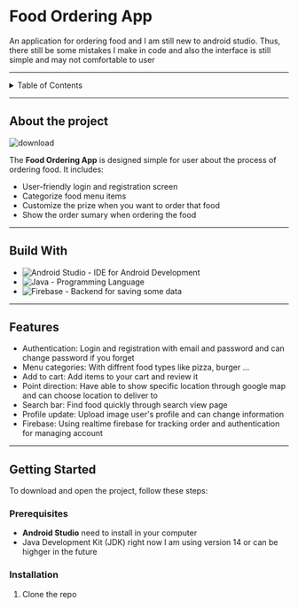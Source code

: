 # Food Ordering App
An application for ordering food and I am still new to android studio. Thus, there still be some mistakes I make in code and also the interface is still simple and may not comfortable to user

---

<!-- TABLE OF CONTENTS -->
<details>
  <summary>Table of Contents</summary>
  <ol>
    <li>
      <a href="#about-the-project">About The Project</a>
      <ul>
        <li><a href="#built-with">Built With</a></li>
      </ul>
    </li>
    <li>
      <a href="#getting-started">Getting Started</a>
      <ul>
        <li><a href="#prerequisites">Prerequisites</a></li>
        <li><a href="#installation">Installation</a></li>
      </ul>
    </li>
    <li><a href="#usage">Usage</a></li>
    <li><a href="#roadmap">Roadmap</a></li>
    <li><a href="#contributing">Contributing</a></li>
    <li><a href="#license">License</a></li>
    <li><a href="#contact">Contact</a></li>
    <li><a href="#acknowledgments">Acknowledgments</a></li>
  </ol>
</details>

---

<!-- ABOUT THE PROJECT -->
## About the project
![download](https://github.com/user-attachments/assets/6d39b5bc-fc9d-4815-bee7-74466dacc88b)

The **Food Ordering App** is designed simple for user about the process of ordering food. It includes:
* User-friendly login and registration screen
* Categorize food menu items
* Customize the prize when you want to order that food
* Show the order sumary when ordering the food
---
## Build With
- ![Android Studio](https://img.shields.io/badge/Android%20Studio-3DDC84?style=for-the-badge&logo=android-studio&logoColor=white) - IDE for Android Development
- ![Java](https://img.shields.io/badge/Java-ED8B00?style=for-the-badge&logo=java&logoColor=white) - Programming Language
- ![Firebase](https://img.shields.io/badge/Firebase-FFCA28?style=for-the-badge&logo=firebase&logoColor=white) - Backend for saving some data
---
<!-- FEATURES -->
## Features
* Authentication: Login and registration with email and password and can change password if you forget
* Menu categories: With diffrent food types like pizza, burger ...
* Add to cart: Add items to your cart and review it
* Point direction: Have able to show specific location through google map and can choose location to deliver to
* Search bar: Find food quickly through search view page
* Profile update: Upload image user's profile and can change information
* Firebase: Using realtime firebase for tracking order and authentication for managing account
---

## Getting Started
To download and open the project, follow these steps:

### Prerequisites
- **Android Studio** need to install in your computer
- Java Development Kit (JDK) right now I am using version 14 or can be highger in the future

### Installation
1. Clone the repo
